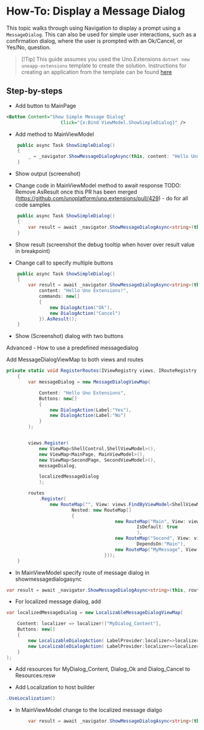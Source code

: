 # How-To: Display a Message Dialog

This topic walks through using Navigation to display a prompt using a `MessageDialog`. This can also be used for simple user interactions, such as a confirmation dialog, where the user is prompted with an Ok/Cancel, or Yes/No, question. 

> [!Tip] This guide assumes you used the Uno.Extensions `dotnet new unoapp-extensions` template to create the solution. Instructions for creating an application from the template can be found [here](../Extensions/GettingStarted/UsingUnoExtensions.md)

## Step-by-steps


- Add button to MainPage 

```xml
<Button Content="Show Simple Message Dialog"
                    Click="{x:Bind ViewModel.ShowSimpleDialog}" />
```

- Add method to MainViewModel

```csharp
	public async Task ShowSimpleDialog()
    {
		_ = _navigator.ShowMessageDialogAsync(this, content: "Hello Uno Extensions!");
    }
```

- Show output (screenshot)

- Change code in MainViewModel method to await response
TODO: Remove AsResult once this PR has been merged (https://github.com/unoplatform/uno.extensions/pull/429) - do for all code samples
```csharp
	public async Task ShowSimpleDialog()
    {
		var result = await _navigator.ShowMessageDialogAsync<string>(this, content: "Hello Uno Extensions!").AsResult();
    }
```
- Show result (screenshot the debug tooltip when hover over result value in breakpoint)

- Change call to specify multiple buttons
```csharp
	public async Task ShowSimpleDialog()
    {
		var result = await _navigator.ShowMessageDialogAsync<string>(this, 
			content: "Hello Uno Extensions!",
			commands: new[]
            {
				new DialogAction("Ok"),
				new DialogAction("Cancel")
            }).AsResult();
    }
```

- Show (Screenshot) dialog with two buttons


Advanced - How to use a predefined messagedialog

Add MessageDialogViewMap to both views and routes

```csharp
private static void RegisterRoutes(IViewRegistry views, IRouteRegistry routes)
	{
        var messageDialog = new MessageDialogViewMap(

            Content: "Hello Uno Extensions",
            Buttons: new[]
            {
                new DialogAction(Label:"Yes"),
                new DialogAction(Label:"No")
            }
        );


		views.Register(
			new ViewMap<ShellControl,ShellViewModel>(),
			new ViewMap<MainPage, MainViewModel>(),
			new ViewMap<SecondPage, SecondViewModel>(),
            messageDialog,

            localizedMessageDialog
			);

		routes
			.Register(
				new RouteMap("", View: views.FindByViewModel<ShellViewModel>() ,
						Nested: new RouteMap[]
						{
										new RouteMap("Main", View: views.FindByViewModel<MainViewModel>() ,
												IsDefault: true
												),
										new RouteMap("Second", View: views.FindByViewModel<SecondViewModel>() ,
												DependsOn:"Main"),
                                        new RouteMap("MyMessage", View: messageDialog)
                                    }));
	}
```


- In MainViewModel specify route of message dialog in showmessagedialogasync

```csharp
var result = await _navigator.ShowMessageDialogAsync<string>(this, route: "MyMessage");
```

- For localized message dialog, add 

```csharp
var localizedMessageDialog = new LocalizableMessageDialogViewMap(

    Content: localizer => localizer!["MyDialog_Content"],
	Buttons: new[]
    {
		new LocalizableDialogAction( LabelProvider:localizer=>localizer!["Dialog_Ok"]),
        new LocalizableDialogAction( LabelProvider:localizer=>localizer!["Dialog_Cancel"])
    }
);
```

- Add resources for MyDialog_Content, Dialog_Ok and Dialog_Cancel to Resources.resw

- Add Localization to host builder

```csharp
.UseLocalization()
```

- In MainViewModel change to the localized message dialgo

```csharp
        var result = await _navigator.ShowMessageDialogAsync<string>(this, route: "MyLocalizedMessage");
```

